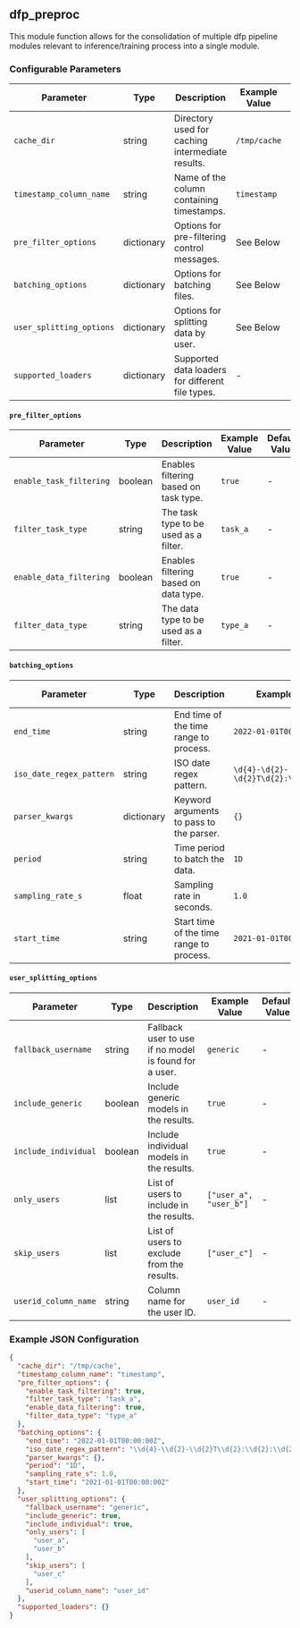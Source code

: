 <!--
SPDX-FileCopyrightText: Copyright (c) 2022-2023, NVIDIA CORPORATION & AFFILIATES. All rights reserved.
SPDX-License-Identifier: Apache-2.0

Licensed under the Apache License, Version 2.0 (the "License");
you may not use this file except in compliance with the License.
You may obtain a copy of the License at

http://www.apache.org/licenses/LICENSE-2.0

Unless required by applicable law or agreed to in writing, software
distributed under the License is distributed on an "AS IS" BASIS,
WITHOUT WARRANTIES OR CONDITIONS OF ANY KIND, either express or implied.
See the License for the specific language governing permissions and
limitations under the License.
-->

## dfp_preproc

This module function allows for the consolidation of multiple dfp pipeline modules relevant to inference/training
process into a single module.

### Configurable Parameters

| Parameter                | Type       | Description                                      | Example Value | Default Value |
|--------------------------|------------|--------------------------------------------------|---------------|---------------|
| `cache_dir`              | string     | Directory used for caching intermediate results. | `/tmp/cache`  | -             |
| `timestamp_column_name`  | string     | Name of the column containing timestamps.        | `timestamp`   | -             |
| `pre_filter_options`     | dictionary | Options for pre-filtering control messages.      | See Below     | -             |
| `batching_options`       | dictionary | Options for batching files.                      | See Below     | -             |
| `user_splitting_options` | dictionary | Options for splitting data by user.              | See Below     | -             |
| `supported_loaders`      | dictionary | Supported data loaders for different file types. | -             | -             |

#### `pre_filter_options`

| Parameter               | Type    | Description                           | Example Value | Default Value |
|-------------------------|---------|---------------------------------------|---------------|---------------|
| `enable_task_filtering` | boolean | Enables filtering based on task type. | `true`        | -             |
| `filter_task_type`      | string  | The task type to be used as a filter. | `task_a`      | -             |
| `enable_data_filtering` | boolean | Enables filtering based on data type. | `true`        | -             |
| `filter_data_type`      | string  | The data type to be used as a filter. | `type_a`      | -             |

#### `batching_options`

| Parameter                | Type       | Description                              | Example Value                          | Default Value |
|--------------------------|------------|------------------------------------------|----------------------------------------|---------------|
| `end_time`               | string     | End time of the time range to process.   | `2022-01-01T00:00:00Z`                 | -             |
| `iso_date_regex_pattern` | string     | ISO date regex pattern.                  | `\d{4}-\d{2}-\d{2}T\d{2}:\d{2}:\d{2}Z` | -             |
| `parser_kwargs`          | dictionary | Keyword arguments to pass to the parser. | `{}`                                   | -             |
| `period`                 | string     | Time period to batch the data.           | `1D`                                   | -             |
| `sampling_rate_s`        | float      | Sampling rate in seconds.                | `1.0`                                  | -             |
| `start_time`             | string     | Start time of the time range to process. | `2021-01-01T00:00:00Z`                 | -             |

#### `user_splitting_options`

| Parameter            | Type    | Description                                           | Example Value          | Default Value |
|----------------------|---------|-------------------------------------------------------|------------------------|---------------|
| `fallback_username`  | string  | Fallback user to use if no model is found for a user. | `generic`              | -             |
| `include_generic`    | boolean | Include generic models in the results.                | `true`                 | -             |
| `include_individual` | boolean | Include individual models in the results.             | `true`                 | -             |
| `only_users`         | list    | List of users to include in the results.              | `["user_a", "user_b"]` | -             |
| `skip_users`         | list    | List of users to exclude from the results.            | `["user_c"]`           | -             |
| `userid_column_name` | string  | Column name for the user ID.                          | `user_id`              | -             |

### Example JSON Configuration

```json
{
  "cache_dir": "/tmp/cache",
  "timestamp_column_name": "timestamp",
  "pre_filter_options": {
    "enable_task_filtering": true,
    "filter_task_type": "task_a",
    "enable_data_filtering": true,
    "filter_data_type": "type_a"
  },
  "batching_options": {
    "end_time": "2022-01-01T00:00:00Z",
    "iso_date_regex_pattern": "\\d{4}-\\d{2}-\\d{2}T\\d{2}:\\d{2}:\\d{2}Z",
    "parser_kwargs": {},
    "period": "1D",
    "sampling_rate_s": 1.0,
    "start_time": "2021-01-01T00:00:00Z"
  },
  "user_splitting_options": {
    "fallback_username": "generic",
    "include_generic": true,
    "include_individual": true,
    "only_users": [
      "user_a",
      "user_b"
    ],
    "skip_users": [
      "user_c"
    ],
    "userid_column_name": "user_id"
  },
  "supported_loaders": {}
} 
```